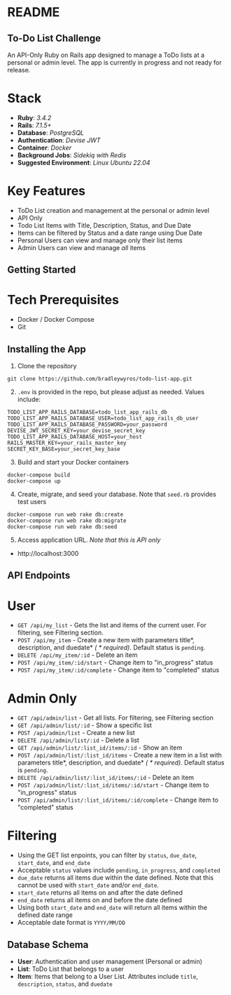 # README

## To-Do List Challenge

An API-Only Ruby on Rails app designed to manage a ToDo lists at a personal or admin level. The app is currently in progress and not ready for release.

# Stack 

* **Ruby**: *3.4.2*
* **Rails**: *7.1.5+*
* **Database**: *PostgreSQL*
* **Authentication**: *Devise JWT*
* **Container**: *Docker*
* **Background Jobs**: *Sidekiq with Redis*
* **Suggested Environment**: *Linux Ubuntu 22.04*

# Key Features

* ToDo List creation and management at the personal or admin level
* API Only
* Todo List Items with Title, Description, Status, and Due Date
* Items can be filtered by Status and a date range using Due Date
* Personal Users can view and manage only their list items
* Admin Users can view and manage *all* items

## Getting Started

# Tech Prerequisites

* Docker / Docker Compose
* Git

## Installing the App

1. Clone the repository
```
git clone https://github.com/bradleywyros/todo-list-app.git
```

2. `.env` is provided in the repo, but please adjust as needed. Values include:
```
TODO_LIST_APP_RAILS_DATABASE=todo_list_app_rails_db
TODO_LIST_APP_RAILS_DATABASE_USER=todo_list_app_rails_db_user
TODO_LIST_APP_RAILS_DATABASE_PASSWORD=your_password
DEVISE_JWT_SECRET_KEY=your_devise_secret_key
TODO_LIST_APP_RAILS_DATABASE_HOST=your_host
RAILS_MASTER_KEY=your_rails_master_key
SECRET_KEY_BASE=your_secret_key_base
```

3. Build and start your Docker containers
```
docker-compose build
docker-compose up
```

4. Create, migrate, and seed your database. Note that `seed.rb` provides test users
```
docker-compose run web rake db:create
docker-compose run web rake db:migrate
docker-compose run web rake db:seed
```

5. Access application URL. *Note that this is API only*
* http://localhost:3000

## API Endpoints

# User

* `GET /api/my_list` - Gets the list and items of the current user. For filtering, see Filtering section.
* `POST /api/my_item` - Create a new item with parameters title*, description, and duedate* *( * required)*. Default status is `pending`.
* `DELETE /api/my_item/:id` - Delete an item
* `POST /api/my_item/:id/start` - Change item to "in_progress" status
* `POST /api/my_item/:id/complete` - Change item to "completed" status

# Admin Only

* `GET /api/admin/list` - Get all lists. For filtering, see Filtering section
* `GET /api/admin/list/:id` - Show a specific list
* `POST /api/admin/list` - Create a new list
* `DELETE /api/admin/list/:id` - Delete a list
* `GET /api/admin/list/:list_id/items/:id` - Show an item
* `POST /api/admin/list/:list_id/items` - Create a new item in a list with parameters title*, description, and duedate* *( * required)*. Default status is `pending`.
* `DELETE /api/admin/list/:list_id/items/:id` - Delete an item
* `POST /api/admin/list/:list_id/items/:id/start` - Change item to "in_progress" status
* `POST /api/admin/list/:list_id/items/:id/complete` - Change item to "completed" status

# Filtering

* Using the GET list enpoints, you can filter by `status`, `due_date`, `start_date`, and `end_date`
* Acceptable `status` values include `pending`, `in_progress`, and `completed`
* `due_date` returns all items due within the date defined. Note that this cannot be used with `start_date` and/or `end_date`.
* `start_date` returns all items on and after the date defined
* `end_date` returns all items on and before the date defined
* Using both `start_date` and `end_date` will return all items within the defined date range
* Acceptable date format is `YYYY/MM/DD`

## Database Schema

* **User**: Authentication and user management (Personal or admin)
* **List**: ToDo List that belongs to a user
* **Item**: Items that belong to a User List. Attributes include `title`, `description`, `status`, and `duedate`
